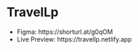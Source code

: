 # TravelLp
<ul>
  <li>Figma: https://shorturl.at/g0qOM</li>
  <li>Live Preview: https://travellp.netlify.app </li>
</ul>
